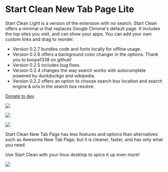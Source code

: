 # Start Clean New Tab Page Lite

Start Clean Light is a version of the extension with no search.
Start Clean offers a minimal ui that replaces Google Chrome's default page. It includes the top sites you visit, and can show your apps. You can add your own custom links and drag to reorder.

 * Version 0.2.7 bundles code and fonts locally for offline usage.
 * Version 0.2.6 offers a background color changer in the options. Thank you to koopa1338 on github! 
 * Version 0.2.5 includes bug fixes. 
 * Version 0.2.4 changes the way search works with autocomplete powered by duckduckgo and wikipedia. 
 * Version 0.2.2 offers an option to choose search box location and search engine & urls in the search box resolve. 

[Donate to dev](https://www.paypal.me/rawas)

![](http://i.imgur.com/PnM9k1S.png)

![](http://i.imgur.com/bHBfXLk.png)

![](http://i.imgur.com/mIm30O8.png)

Start Clean New Tab Page has less features and options than alternatives such as Awesome New Tab Page, but it is cleaner, faster, and has only what you need.

Use Start Clean with your linux desktop to spice it up even more!

![](http://i.imgur.com/UV9KV8N.jpg)
